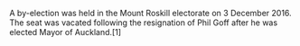 A by-election was held in the Mount Roskill electorate on 3 December 2016. The seat was vacated following the resignation of Phil Goff after he was elected Mayor of Auckland.[1]
